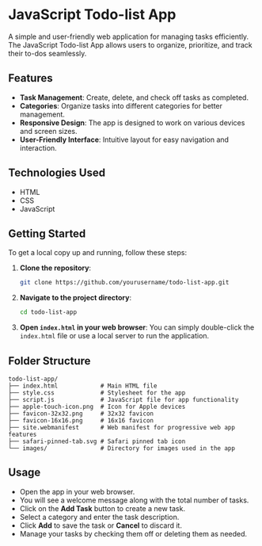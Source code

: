 # JavaScript Todo-list App

A simple and user-friendly web application for managing tasks efficiently. The JavaScript Todo-list App allows users to organize, prioritize, and track their to-dos seamlessly.

## Features

- **Task Management**: Create, delete, and check off tasks as completed.
- **Categories**: Organize tasks into different categories for better management.
- **Responsive Design**: The app is designed to work on various devices and screen sizes.
- **User-Friendly Interface**: Intuitive layout for easy navigation and interaction.

## Technologies Used

- HTML
- CSS
- JavaScript

## Getting Started

To get a local copy up and running, follow these steps:

1. **Clone the repository**:
   ```bash
   git clone https://github.com/yourusername/todo-list-app.git
   ```

2. **Navigate to the project directory**:
   ```bash
   cd todo-list-app
   ```

3. **Open `index.html` in your web browser**:
   You can simply double-click the `index.html` file or use a local server to run the application.

## Folder Structure

```
todo-list-app/
├── index.html            # Main HTML file
├── style.css             # Stylesheet for the app
├── script.js             # JavaScript file for app functionality
├── apple-touch-icon.png  # Icon for Apple devices
├── favicon-32x32.png     # 32x32 favicon
├── favicon-16x16.png     # 16x16 favicon
├── site.webmanifest      # Web manifest for progressive web app features
├── safari-pinned-tab.svg # Safari pinned tab icon
└── images/               # Directory for images used in the app
```

## Usage

- Open the app in your web browser.
- You will see a welcome message along with the total number of tasks.
- Click on the **Add Task** button to create a new task.
- Select a category and enter the task description.
- Click **Add** to save the task or **Cancel** to discard it.
- Manage your tasks by checking them off or deleting them as needed.
